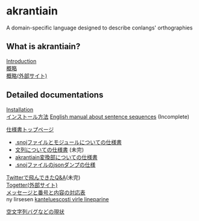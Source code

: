 # akrantiain
A domain-specific language designed to describe conlangs' orthographies

## What is akrantiain?
[Introduction](https://sozysozbot.github.io/akrantiain2/manuals/introduction/introduction_en.html)  
[概略](https://sozysozbot.github.io/akrantiain2/manuals/introduction/introduction_ja.html)  
[概略(外部サイト)](http://ja.conlinguistics.wikia.com/wiki/Akrantiain)  


## Detailed documentations
[Installation](https://github.com/sozysozbot/akrantiain2/blob/master/manuals/installation_en.md)  
[インストール方法](https://github.com/sozysozbot/akrantiain2/blob/master/manuals/installation_ja.md) 
[English manual about sentence sequences](https://sozysozbot.github.io/akrantiain2/manuals/manuals_en.htm) (Incomplete) 

[仕様書トップページ](https://sozysozbot.github.io/akrantiain2/manuals/main_ja.htm)

- [.snojファイルとモジュールについての仕様書](https://sozysozbot.github.io/akrantiain2/manuals/modules_ja.htm)   
- [文列についての仕様書](https://sozysozbot.github.io/akrantiain2/manuals/manuals_ja.htm) (未完)  
- [akrantiain変換部についての仕様書](https://sozysozbot.github.io/akrantiain2/manuals/conversions_ja.htm)  
- [.snojファイルのjsonダンプの仕様](https://sozysozbot.github.io/akrantiain2/manuals/snoj_json_ja.html)

[Twitterで飛んできたQ&A](https://sozysozbot.github.io/akrantiain2/manuals/FAQ_ja.htm)(未完)  
[Togetter(外部サイト)](https://togetter.com/li/1131468)  
[メッセージと番号と内容の対応表](https://github.com/sozysozbot/akrantiain2/blob/master/manuals/error_ids_ja.md)  
ny lirsesen [kanteluescosti virle lineparine](https://sozysozbot.github.io/akrantiain2/manuals/manuals_conlang_lpa.htm)  

[空文字列バグなどの現状](https://sozysozbot.github.io/akrantiain2/samples/current_situation.htm)
